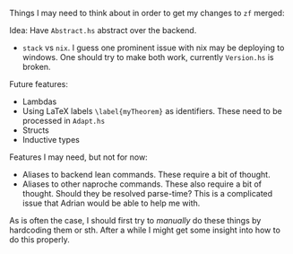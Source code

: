 Things I may need to think about in order to get my changes to `zf` merged:

Idea: Have `Abstract.hs` abstract over the backend.

* `stack` vs `nix`. I guess one prominent issue with nix may be deploying to windows. One should try to make both work, currently `Version.hs` is broken.

Future features:

* Lambdas
* Using LaTeX labels `\label{myTheorem}` as identifiers. These need to be processed in `Adapt.hs`
* Structs
* Inductive types

Features I may need, but not for now:

* Aliases to backend lean commands. These require a bit of thought.
* Aliases to other naproche commands. These also require a bit of thought. Should they be resolved parse-time? This is a complicated issue that Adrian would be able to help me with.

As is often the case, I should first try to *manually* do these things by hardcoding them or sth. After a while I might get some insight into how to do this properly.
